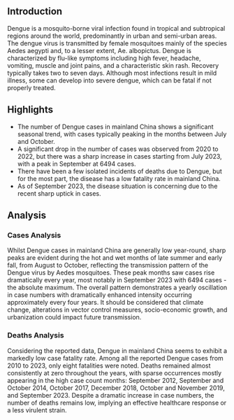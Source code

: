 ## Introduction

Dengue is a mosquito-borne viral infection found in tropical and subtropical regions around the world, predominantly in urban and semi-urban areas. The dengue virus is transmitted by female mosquitoes mainly of the species Aedes aegypti and, to a lesser extent, Ae. albopictus. Dengue is characterized by flu-like symptoms including high fever, headache, vomiting, muscle and joint pains, and a characteristic skin rash. Recovery typically takes two to seven days. Although most infections result in mild illness, some can develop into severe dengue, which can be fatal if not properly treated.

## Highlights

- The number of Dengue cases in mainland China shows a significant seasonal trend, with cases typically peaking in the months between July and October.<br/>
- A significant drop in the number of cases was observed from 2020 to 2022, but there was a sharp increase in cases starting from July 2023, with a peak in September at 6494 cases.<br/>
- There have been a few isolated incidents of deaths due to Dengue, but for the most part, the disease has a low fatality rate in mainland China.<br/>
- As of September 2023, the disease situation is concerning due to the recent sharp uptick in cases.

## Analysis

### Cases Analysis
Whilst Dengue cases in mainland China are generally low year-round, sharp peaks are evident during the hot and wet months of late summer and early fall, from August to October, reflecting the transmission pattern of the Dengue virus by Aedes mosquitoes. These peak months saw cases rise dramatically every year, most notably in September 2023 with 6494 cases - the absolute maximum. The overall pattern demonstrates a yearly oscillation in case numbers with dramatically enhanced intensity occurring approximately every four years. It should be considered that climate change, alterations in vector control measures, socio-economic growth, and urbanization could impact future transmission.

### Deaths Analysis
Considering the reported data, Dengue in mainland China seems to exhibit a markedly low case fatality rate. Among all the reported Dengue cases from 2010 to 2023, only eight fatalities were noted. Deaths remained almost consistently at zero throughout the years, with sparse occurrences mostly appearing in the high case count months: September 2012, September and October 2014, October 2017, December 2018, October and November 2019, and September 2023. Despite a dramatic increase in case numbers, the number of deaths remains low, implying an effective healthcare response or a less virulent strain.
